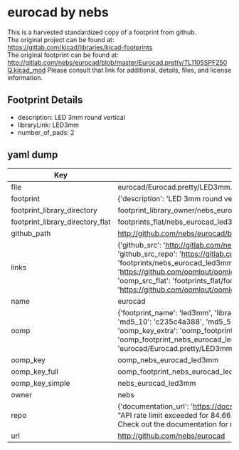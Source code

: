 # eurocad by nebs  
This is a harvested standardized copy of a footprint from github.  
The original project can be found at:  
https://gitlab.com/kicad/libraries/kicad-footprints  
The original footprint can be found at:
http://gitlab.com/nebs/eurocad/blob/master/Eurocad.pretty/TL1105SPF250Q.kicad_mod
Please consult that link for additional, details, files, and license information.  
## Footprint Details
* description: LED 3mm round vertical  
* libraryLink: LED3mm  
* number_of_pads: 2  
## yaml dump  
| Key | Value |  
| --- | --- |  
| file | eurocad/Eurocad.pretty/LED3mm.kicad_mod |  
| footprint | {'description': 'LED 3mm round vertical', 'libraryLink': 'LED3mm', 'number_of_pads': 2} |  
| footprint_library_directory | footprint_library_owner/nebs_eurocad |  
| footprint_library_directory_flat | footprints_flat/nebs_eurocad_led3mm/working |  
| github_path | http://github.com/nebs/eurocad/blob/master/Eurocad.pretty/LED3mm.kicad_mod |  
| links | {'github_src': 'http://gitlab.com/nebs/eurocad/blob/master/Eurocad.pretty/TL1105SPF250Q.kicad_mod', 'github_src_repo': 'https://gitlab.com/kicad/libraries/kicad-footprints', 'oomp_bot': 'footprints/nebs_eurocad_led3mm/working', 'oomp_bot_github': 'https://github.com/oomlout/oomlout_oomp_footprint_bot/tree/main/footprints/nebs_eurocad_led3mm/working', 'oomp_src_flat': 'footprints_flat/footprints_flat/nebs_eurocad_led3mm/working', 'oomp_src_flat_github': 'https://github.com/oomlout/oomlout_oomp_footprint_src/tree/main/footprints_flat/nebs_eurocad_led3mm/working'} |  
| name | eurocad |  
| oomp | {'footprint_name': 'led3mm', 'library_name': 'eurocad', 'md5': 'c235c4a3888821d6c3b90c40e025259f', 'md5_10': 'c235c4a388', 'md5_5': 'c235c', 'md5_6': 'c235c4', 'oomp_key': 'oomp_nebs_eurocad_led3mm', 'oomp_key_extra': 'oomp_footprint_nebs_eurocad_led3mm', 'oomp_key_full': 'oomp_footprint_nebs_eurocad_led3mm_c235c4', 'oomp_key_simple': 'nebs_eurocad_led3mm', 'original_filename': 'eurocad/Eurocad.pretty/LED3mm.kicad_mod', 'owner_name': 'nebs'} |  
| oomp_key | oomp_nebs_eurocad_led3mm |  
| oomp_key_full | oomp_footprint_nebs_eurocad_led3mm |  
| oomp_key_simple | nebs_eurocad_led3mm |  
| owner | nebs |  
| repo | {'documentation_url': 'https://docs.github.com/rest/overview/resources-in-the-rest-api#rate-limiting', 'message': "API rate limit exceeded for 84.66.173.59. (But here's the good news: Authenticated requests get a higher rate limit. Check out the documentation for more details.)"} |  
| url | http://github.com/nebs/eurocad |  


